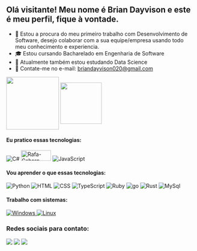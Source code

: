 ## Olá visitante! Meu nome é Brian Dayvison e este é meu perfil, fique à vontade.

- 💼 Estou a procura do meu primeiro trabalho com Desenvolvimento de Software, desejo colaborar com a sua equipe/empresa usando todo meu conhecimento e experiencia.
- 🎓 Estou cursando Bacharelado em Engenharia de Software
- 🔬 Atualmente também estou estudando Data Science
- 📩 Contate-me no e-mail: briandayvison020@gmail.com

<img align= "center" height="140em" src="https://github-readme-stats.vercel.app/api?username=briandayvison&show_icons=true&theme=dracula&include_all_commits=true&count_private=true"/>
<img align="center" height="110em" src="https://github-readme-stats.vercel.app/api/top-langs/?username=briandayvison&layout=compact&langs_count=7&theme=dracula"/>
</div>

#### Eu pratico essas tecnologias: 
![C#](https://img.shields.io/badge/C%23-239120?style=for-the-badge&logo=c-sharp&logoColor=white)
<img align="" alt="Rafa-Csharp" height="28" width="80" src="https://cdn.icon-icons.com/icons2/2530/PNG/512/java_button_icon_151928.png">
![JavaScript](https://img.shields.io/badge/JavaScript-F7DF1E?style=for-the-badge&logo=javascript&logoColor=black)

#### Vou aprender o que essas tecnologias:
![Python](https://img.shields.io/badge/Python-3776AB?style=for-the-badge&logo=python&logoColor=white)
![HTML](https://img.shields.io/badge/HTML-239120?style=for-the-badge&logo=html5&logoColor=white)
![CSS](https://img.shields.io/badge/CSS-239120?&style=for-the-badge&logo=css3&logoColor=white)
![TypeScript](https://img.shields.io/badge/TypeScript-007ACC?style=for-the-badge&logo=typescript&logoColor=white)
![Ruby](https://img.shields.io/badge/Ruby-CC342D?style=for-the-badge&logo=ruby&logoColor=white)
![go](https://img.shields.io/badge/Go-00ADD8?style=for-the-badge&logo=go&logoColor=white)
![Rust](https://img.shields.io/badge/Rust-000000?style=for-the-badge&logo=rust&logoColor=white)
![MySql](https://img.shields.io/badge/MySQL-005C84?style=for-the-badge&logo=mysql&logoColor=white)


#### Trabalho com sistemas:
<div>	
	<a href="https://www.windows.com"> <img src="https://img.shields.io/badge/Windows-0078D6?style=for-the-badge&logo=windows&logoColor=white" alt="Windows"/> </a>
	<a href="https://www.kernel.org"> <img src="https://img.shields.io/badge/Linux-557C94?style=for-the-badge&logo=linux&logoColor=black" alt="Linux"/> </a>
</div>

### Redes sociais para contato:
<a href="https://instagram.com/dayvisonbrian" target="_blank"><img src="https://img.shields.io/badge/-Instagram-%23E4405F?style=for-the-badge&logo=instagram&logoColor=white" target="_blank"></a>
<a href="https://www.linkedin.com/in/briandayvison/" target="_blank"><img src="https://img.shields.io/badge/-LinkedIn-%230077B5?style=for-the-badge&logo=linkedin&logoColor=white" target="_blank"></a>
<a href = "mailto:briandayvison020@gmail.com"><img src="https://img.shields.io/badge/-Gmail-%23333?style=for-the-badge&logo=gmail&logoColor=white" target="_blank"></a>
